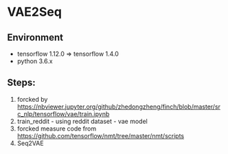 # VAE2Seq

## Environment
  - tensorflow 1.12.0 => tensorflow 1.4.0
  - python 3.6.x

## Steps:
  1. forcked by https://nbviewer.jupyter.org/github/zhedongzheng/finch/blob/master/src_nlp/tensorflow/vae/train.ipynb
  2. train_reddit
    - using reddit dataset
    - vae model
  3. forcked measure code from https://github.com/tensorflow/nmt/tree/master/nmt/scripts
  4. Seq2VAE